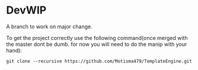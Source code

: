 # DevWIP
A branch to work on major change.

To get the project correctly use the following command(once merged with the master dont be dumb. for now you will need to do the manip with your hand):
```
git clone --recursive https://github.com/Motisma479/TemplateEngine.git
```
